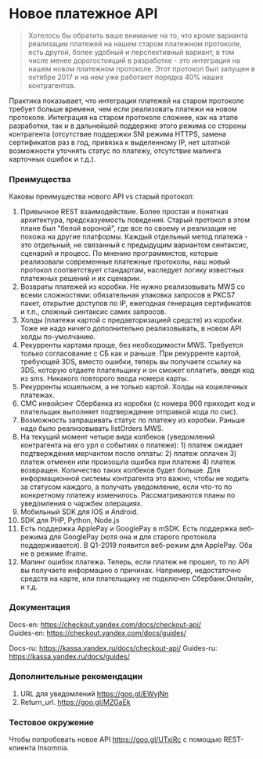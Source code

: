 Новое платежное API
===================

> Хотелось бы обратить ваше внимание на то, что кроме варианта реализации  платежей на нашем старом платежном протоколе, есть другой, более удобный и перспективный вариант, в том числе менее дорогостоящий в разработке - это интеграция на нашем новом платежном протоколе. Этот протокол был запущен в октябре 2017 и на нем уже работают порядка 40% наших контрагентов.

Практика показывает, что интеграция  платежей на старом протоколе требует больше времени, чем если реализовать платежи на новом протоколе. Интеграция на старом протоколе сложнее, как на этапе разработки, так и в дальнейшей поддержке этого режима со стороны контрагента (отсутствие поддержки SNI режима HTTPS, замена сертификатов раз в год, привязка к выделенному IP, нет штатной возможности уточнять статус по платежу, отсутствие мапинга карточных ошибок и т.д.).

### Преимущества

Каковы преимущества нового API vs старый протокол:

1. Привычное REST взаимодействие. Более простая и понятная архитектура, предсказуемость поведения. Старый протокол в этом плане был "белой вороной", где все по своему и реализация не похожа на другие платформы. Каждый отдельный метод платежа - это отдельный, не связанный с предыдущим вариантом синтаксис, сценарий и процесс. По мнению программистов, которые реализовали современные платежные протоколы, наш новый протокол соответствует стандартам, наследует логику известных платежных решений и их сценарии.
2. Возвраты платежей из коробки. Не нужно реализовывать MWS со всеми сложностями: обязательная упаковка запросов в PKCS7 пакет, открытие доступов по IP, ежегодная генерация сертификатов и т.п., сложный синтаксис самих запросов.
3. Холды (платежи картой с предавторизацией средств) из коробки. Тоже не надо ничего дополнительно реализовывать, в новом API холды по-умолчанию.
4. Рекурренты картами проще, без необходимости MWS. Требуется только согласование с СБ как и раньше. При рекурренте картой, требующей 3DS, вместо ошибки, теперь вы получаете ссылку на 3DS, которую отдаете плательщику и он сможет оплатить, введя код из sms. Никакого повторого ввода номера карты.
5. Рекурренты кошельком, а не только картой. Холды на кошелечных платежах.
6. СМС инвойсинг Сбербанка из коробки (с номера 900 приходит код и плательщик выполняет подтверждение отправкой кода по смс). 
7. Возможность запрашивать статус по платежу из коробки. Раньше надо было реализовывать listOrders MWS.
8. На текущий момент четыре вида колбеков (уведомлений контрагента на его урл о событиях о платеже): 1) платеж ожидает подтверждения мерчантом после оплаты: 2) платеж оплачен 3) платеж отменен или произошла ошибка при платеже 4) платеж возвращен. Количество таких колбеков будет больше. Для информационной системы контрагента это важно, чтобы не ходить за статусом каждого, а получать уведомление, если что-то по конкретному платежу изменилось. Рассматриваются планы по уведомления о чаржбек операциях.
9. Мобильный SDK для IOS и Android.
10. SDK для PHP, Python, Node.js
11. Есть поддержка ApplePay и GooglePay в mSDK. Есть поддержка веб-режима для GooglePay (хотя она и для старого протокола поддерживается). В Q1-2019 появится веб-режим для ApplePay. Оба не в режиме iframe.
12. Мапинг ошибок платежа. Теперь, если платеж не прошел, то по API вы получаете информацию о причинах. Например, недостаточно средств на карте, или плательщику не подключен Сбербанк.Онлайн, и т.д.

### Документация

Docs-en:  https://checkout.yandex.com/docs/checkout-api/   
Guides-en: https://checkout.yandex.com/docs/guides/

Docs-ru: https://kassa.yandex.ru/docs/checkout-api/
Guides-ru: https://kassa.yandex.ru/docs/guides/

### Дополнительные рекомендации

1. URL для уведомлений https://goo.gl/EWyjNn
2. Return_url. https://goo.gl/MZGaEk

### Тестовое окружение

Чтобы попробовать новое API https://goo.gl/UTxiRc с помощью REST-клиента Insomnia.
